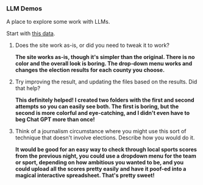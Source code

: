 ### LLM Demos

A place to explore some work with LLMs.

Start with [this data](https://raw.githubusercontent.com/dwillis/jour405/refs/heads/main/data/md_pres_county.csv).


1. Does the site work as-is, or did you need to tweak it to work?

   **The site works as-is, though it's simpler than the original. There is no color and the overall look is boring. The drop-down menu works and changes the election results for each county you choose.**

2. Try improving the result, and updating the files based on the results. Did that help?

   **This definitely helped! I created two folders with the first and second attempts so you can easily see both. The first is boring, but the second is more colorful and eye-catching, and I didn't even have to beg Chat GPT more than once!**
   
3. Think of a journalism circumstance where you might use this sort of technique that doesn't involve elections. Describe how you would do it.

   **It would be good for an easy way to check through local sports scores from the previous night, you could use a dropdown menu for the team or sport, depending on how ambitious you wanted to be, and you could upload all the scores pretty easily and have it poof-ed into a magical interactive spreadsheet. That's pretty sweet!**
